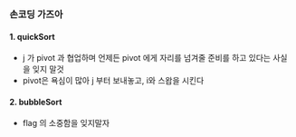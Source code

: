 ### 손코딩 가즈아

#### 1. quickSort
- j 가 pivot 과 협업하며 언제든 pivot 에게 자리를 넘겨줄 준비를 하고 있다는 사실을 잊지 말것 
- pivot은 욕심이 많아 j 부터 보내놓고, i와 스왑을 시킨다

#### 2. bubbleSort
- flag 의 소중함을 잊지말자 